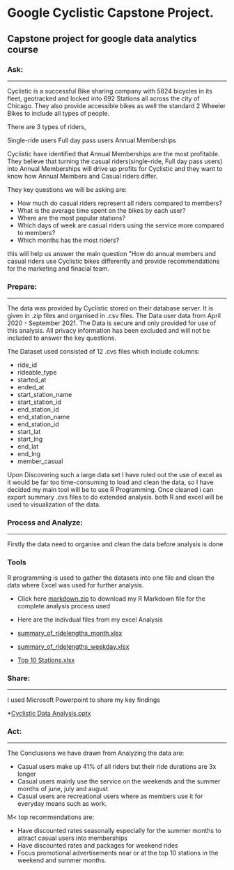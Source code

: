 # Google Cyclistic Capstone Project.

## Capstone project for google data analytics course



### Ask:
---------------------------------------------------------------------------------------------------------------------------------------------------------------------------------
Cyclistic is a successful Bike sharing company with 5824 bicycles in its fleet, geotracked and locked into 692 Stations all across the city of Chicago. They also provide accessible bikes as well the standard 2 Wheeler Bikes to include all types of people.

There are 3 types of riders, 

Single-ride users
Full day pass users
Annual Memberships

Cyclistic have identified that Annual Memberships are the most profitable. They believe that turning the casual riders(single-ride, Full day pass users) into Annual Memberships will drive up profits for Cyclistic and they want to know how Annual Members and Casual riders differ.

They key questions we will be asking are:

- How much do casual riders represent all riders compared to members?
- What is the average time spent on the bikes by each user?
- Where are the most popular stations?
- Which days of week are casual riders using the service more compared to members?
- Which months has the most riders?

this will help us answer the main question "How do annual members and casual riders use Cyclistic bikes differently and provide recommendations for the marketing and finacial team.

### Prepare:
---------------------------------------------------------------------------------------------------------------------------------------------------------------------------------

The data was provided by Cyclistic stored on their database server. It is given in .zip files and organised in .csv files. The Data user data from April 2020 - September 2021. The Data is secure and only provided for use of this analysis. All privacy information has been excluded and will not be included to answer the key questions.

The Dataset used consisted of 12 .cvs files which include columns:

- ride_id
- rideable_type
- started_at
- ended_at
- start_station_name
- start_station_id
- end_station_id
- end_station_name
- end_station_id
- start_lat
- start_lng
- end_lat
- end_lng
- member_casual

Upon Discovering such a large data set I have ruled out the use of excel as it would be far too time-consuming to load and clean the data, so I have decided my main tool will be to use R Programming. Once cleaned i can export summary .cvs files to do extended analysis. both R and excel will be used to visualization of the data.

### Process and Analyze:
---------------------------------------------------------------------------------------------------------------------------------------------------------------------------------

Firstly the data need to organise and clean the data before analysis is done

### Tools 
R programming is used to gather the datasets into one file and clean the data where Excel was used for further analysis.

* Click here [markdown.zip](https://github.com/ryfulkun/google_cyclistic_capstone_project/files/7594176/markdown.zip) to download my R Markdown file for the complete analysis process used

* Here are the indivdual files from my excel Analysis
* [summary_of_ridelengths_month.xlsx](https://github.com/ryfulkun/google_cyclistic_capstone_project/files/7594236/summary_of_ridelengths_month.xlsx)
* [summary_of_ridelengths_weekday.xlsx](https://github.com/ryfulkun/google_cyclistic_capstone_project/files/7594250/summary_of_ridelengths_weekday.xlsx)
* [Top 10 Stations.xlsx](https://github.com/ryfulkun/google_cyclistic_capstone_project/files/7594252/Top.10.Stations.xlsx)

### Share:
---------------------------------------------------------------------------------------------------------------------------------------------------------------------------------

I used Microsoft Powerpoint to share my key findings

*[Cyclistic Data Analysis.pptx](https://github.com/ryfulkun/google_cyclistic_capstone_project/files/7594269/Cyclistic.Data.Analysis.pptx)


### Act:
---------------------------------------------------------------------------------------------------------------------------------------------------------------------------------

The Conclusions we have drawn from Analyzing the data are:

* Casual users make up 41% of all riders but their ride durations are 3x longer
* Casual users mainly use the service on the weekends and the summer months of june, july and august
* Casual users are recreational users where as members use it for everyday means such as work.

M< top recommendations are:

* Have discounted rates seasonally especially for the summer months to attract casual users into memberships
* Have discounted rates and packages for weekend rides
* Focus promotional advertisements near or at the top 10 stations in the weekend and summer months.
